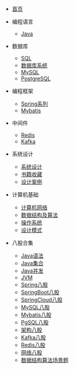 * [首页](/)

* 编程语言
  
  * [Java](编程语言/Java/)
  
* 数据库
  * [SQL](数据库/SQL/)
  * [数据库系统](数据库/数据库原理/)
  * [MySQL](数据库/MySQL/)
  * [PostgreSQL](数据库/PgSQL/)
  
* 编程框架
  * [Spring系列](编程框架/Spring系列/)
  * [Mybatis](编程框架/Mybatis/)

* 中间件
  * [Redis](中间件/Redis/)
  * [Kafka](中间件/Kafka/)

* 系统设计
  * [系统设计](系统架构/) 
  * [书籍收藏](系统架构/课程书籍/)  
  * [设计案例](系统架构/系统设计案例/)  
  
* 计算机基础
  * [计算机网络](计算机基础/计算机网络/)
  * [数据结构及算法](计算机基础/数据结构及算法/)
  * [操作系统](计算机基础/操作系统/)
  * [设计模式](计算机基础/设计模式/)
  
* 八股合集

  - [Java语法](/编程语言/Java/Java语法八股.md)
  - [Java集合](/编程语言/Java/集合八股.md)
  - [Java并发](/编程语言/Java/多线程八股.md)
  - [JVM](/编程语言/Java/JVM八股.md)
  - [Spring八股](/编程框架/Spring系列/Spring八股.md)
  - [SpringBoot八股](/编程框架/Spring系列/SpringBoot八股.md)
  - [SpringCloud八股](/编程框架/Spring系列/SpringCloud八股.md)
  - [MySQL八股](/数据库/MySQL/MySQL八股.md)
  - [Mybatis八股](/编程框架/Mybatis/Mybatis八股.md)
  - [PgSQL八股](/数据库/PgSQL/PgSQL八股.md)
  - [架构八股](系统架构/架构八股.md)
  - [Kafka八股](/中间件/Kafka/Kafka八股.md)
  - [Redis八股](/中间件/Redis/Redis八股.md)
  - [网络八股](/计算机基础/计算机网络/计网八股.md)
  - [数据结构算法场景题](/计算机基础/数据结构及算法/场景算法题.md)

  
